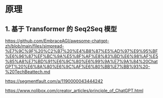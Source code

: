 # 原理

## 1. 基于 Transformer 的 Seq2Seq 模型

https://github.com/EmbraceAGI/awesome-chatgpt-zh/blob/main/files/simpread-%E7%9C%9F%20%C2%B7%20%E4%B8%87%E5%AD%97%E9%95%BF%E6%96%87%EF%BC%9A%E5%8F%AF%E8%83%BD%E6%98%AF%E5%85%A8%E7%BD%91%E6%9C%80%E6%99%9A%E7%9A%84%20ChatGPT%20%E6%8A%80%E6%9C%AF%E6%80%BB%E7%BB%93%20-%20TechBeattech.md

https://segmentfault.com/a/1190000043444242

https://www.nolibox.com/creator_articles/principle_of_ChatGPT.html
